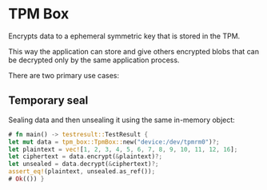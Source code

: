 # TPM Box

Encrypts data to a ephemeral symmetric key that is stored in the TPM.

This way the application can store and give others encrypted blobs that can be decrypted only by the same application process.

There are two primary use cases:

## Temporary seal

Sealing data and then unsealing it using the same in-memory object:

```rust
# fn main() -> testresult::TestResult {
let mut data = tpm_box::TpmBox::new("device:/dev/tpmrm0")?;
let plaintext = vec![1, 2, 3, 4, 5, 6, 7, 8, 9, 10, 11, 12, 16];
let ciphertext = data.encrypt(&plaintext)?;
let unsealed = data.decrypt(&ciphertext)?;
assert_eq!(plaintext, unsealed.as_ref());
# Ok(()) }
```
